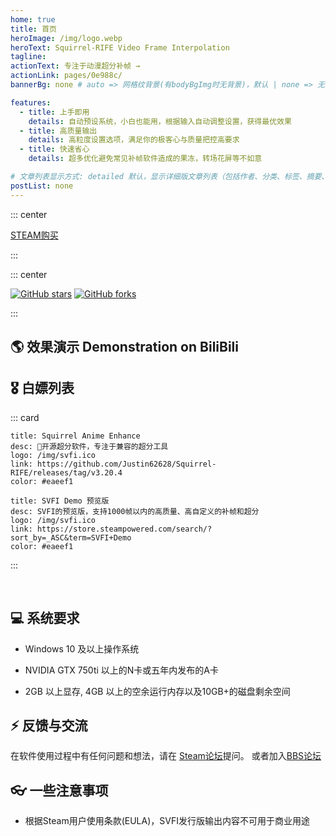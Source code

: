 ```yaml
---
home: true
title: 首页
heroImage: /img/logo.webp
heroText: Squirrel-RIFE Video Frame Interpolation
tagline:
actionText: 专注于动漫超分补帧 →
actionLink: pages/0e988c/
bannerBg: none # auto => 网格纹背景(有bodyBgImg时无背景)，默认 | none => 无 | '大图地址' | background: 自定义背景样式       提示：如发现文本颜色不适应你的背景时可以到palette.styl修改$bannerTextColor变量

features:
  - title: 上手即用
    details: 自动预设系统，小白也能用，根据输入自动调整设置，获得最优效果
  - title: 高质量输出
    details: 高粒度设置选项，满足你的极客心与质量把控高要求
  - title: 快速省心
    details: 超多优化避免常见补帧软件造成的果冻，转场花屏等不如意

# 文章列表显示方式: detailed 默认，显示详细版文章列表（包括作者、分类、标签、摘要、分页等）| simple => 显示简约版文章列表（仅标题和日期）| none 不显示文章列表
postList: none
---
```


::: center
<p>
  <a class="crab-become-sponsor" href="https://store.steampowered.com/app/1692080/SVFI/">STEAM购买</a>
</p>
:::

<br/>

::: center
<p>
  <a href="https://github.com/Justin62628/Squirrel-RIFE" target="_blank"><img src='https://img.shields.io/github/stars/Justin62628/Squirrel-RIFE' alt='GitHub stars' class="no-zoom"></a>
  <a href="https://github.com/Justin62628/Squirrel-RIFE" target="_blank"><img src='https://img.shields.io/github/forks/Justin62628/Squirrel-RIFE' alt='GitHub forks' class="no-zoom"></a>
</p>
:::

## 🌎 效果演示 Demonstration on BiliBili

<cardList :items="[
{
	img: '/img/bilibili/yuan.jpg',
    name: '《原神》',
	desc: '剧情CM短片 8K60帧 SVFI补帧超分',
	link: 'https://www.bilibili.com/video/BV1FS4y1C7RD',
	author: 'SVFI视觉 ',
	avatar: '/img/svfi.ico'
},
{
	img: '/img/bilibili/umaron.jpg',
	name: '赛马娘',
	desc: '第二季 NCOP 8K60帧',
	link: 'https://www.bilibili.com/video/BV1QY411b7e4',
	author: 'SVFI视觉',
	avatar: '/img/svfi.ico',
},
{
	img: '/img/bilibili/emilia.jpg',
	name: 'Re：从零开始的异世界生活',
	desc: '第二季后半 NCED Believe in you',
	link: 'https://www.bilibili.com/video/BV1kF411p7FB',
	author: 'SVFI视觉',
	avatar: '/img/svfi.ico'
}
]"/>

## 🎖 白嫖列表

::: card

```card
title: Squirrel Anime Enhance
desc: 🚀开源超分软件，专注于兼容的超分工具
logo: /img/svfi.ico
link: https://github.com/Justin62628/Squirrel-RIFE/releases/tag/v3.20.4
color: #eaeef1
```

```card
title: SVFI Demo 预览版
desc: SVFI的预览版，支持1000帧以内的高质量、高自定义的补帧和超分
logo: /img/svfi.ico
link: https://store.steampowered.com/search/?sort_by=_ASC&term=SVFI+Demo
color: #eaeef1
```

:::

<br/>

## 💻 系统要求

- Windows 10 及以上操作系统

- NVIDIA GTX 750ti 以上的N卡或五年内发布的A卡

- 2GB 以上显存, 4GB 以上的空余运行内存以及10GB+的磁盘剩余空间

## ⚡ 反馈与交流

在软件使用过程中有任何问题和想法，请在 [Steam论坛](https://steamcommunity.com/app/1692080/discussions/1/)提问。
或者加入[BBS论坛](https://bbs.svfi.group/)

## 👓 一些注意事项

- 根据Steam用户使用条款(EULA)，SVFI发行版输出内容不可用于商业用途
